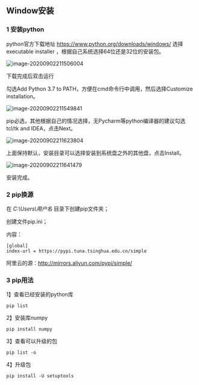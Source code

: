 ## Window安装

### 1 安装python

python官方下载地址
https://www.python.org/downloads/windows/
选择 executable installer ，根据自己系统选择64位还是32位的安装包。

![image-20200902211506004](D:\Notes\Python\Python环境搭建\image\image-20200902211506004.png)

下载完成后双击运行

勾选Add Python 3.7 to PATH，方便在cmd命令行中调用，然后选择Customize installation。

![image-20200902211549841](D:\Notes\Python\Python环境搭建\image\image-20200902211549841.png)

pip必选，其他根据自己的情况选择，无Pycharm等python编译器的建议勾选tcl/tk and IDEA，点击Next。

![image-20200902211623804](D:\Notes\Python\Python环境搭建\image\image-20200902211623804.png)

上面保持默认，安装目录可以选择安装到系统盘之外的其他盘，点击Install。

![image-20200902211641479](D:\Notes\Python\Python环境搭建\image\image-20200902211641479.png)

安装完成。



### 2 pip换源

在 *C:\Users\用户名* 目录下创建pip文件夹；

创建文件pip.ini；

内容：

```
[global]
index-url = https://pypi.tuna.tsinghua.edu.cn/simple
```

阿里云的源：http://mirrors.aliyun.com/pypi/simple/



### 3 pip用法

1】查看已经安装的python库

```
pip list
```

2】安装库numpy

```
pip install numpy
```

3】查看可以升级的包

```
pip list -o
```

4】升级包

```
pip install -U setuptools
```

